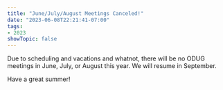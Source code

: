 ```yaml
---
title: "June/July/August Meetings Canceled!"
date: "2023-06-08T22:21:41-07:00"
tags:
- 2023
showTopic: false
---
```


Due to scheduling and vacations and whatnot, there will be no ODUG meetings in June, July, or August this year. We will resume in September.

Have a great summer!
